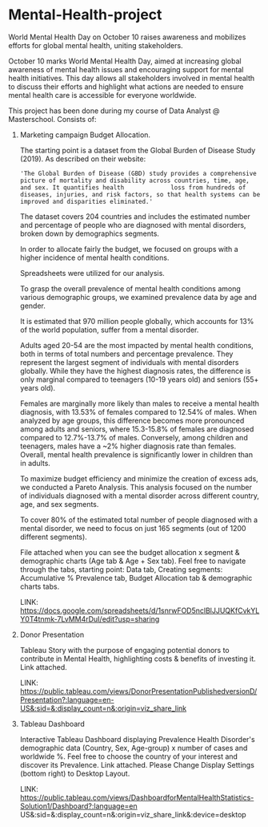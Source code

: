 # Mental-Health-project
World Mental Health Day on October 10 raises awareness and mobilizes efforts for global mental health, uniting stakeholders.

October 10 marks World Mental Health Day, aimed at increasing global awareness of mental health issues and encouraging support for mental health initiatives. This day allows all stakeholders involved in mental health to discuss their efforts and highlight what actions are needed to ensure mental health care is accessible for everyone worldwide.

This project has been done during my course of Data Analyst @ Masterschool.
Consists of: 

  1. Marketing campaign Budget Allocation.

       The starting point is a dataset from the Global Burden of Disease Study (2019). As described on their website:

         'The Global Burden of Disease (GBD) study provides a comprehensive picture of mortality and disability across countries, time, age, and sex. It quantifies health             loss from hundreds of diseases, injuries, and risk factors, so that health systems can be improved and disparities eliminated.'

       The dataset covers 204 countries and includes the estimated number and percentage of people who are diagnosed with mental disorders, broken down by demographics              segments.

       In order to allocate fairly the budget, we focused on groups with a higher incidence of mental health conditions.
      
       Spreadsheets were utilized for our analysis. 

       To grasp the overall prevalence of mental health conditions among various demographic groups, we examined prevalence data by age and gender.

       It is estimated that 970 million people globally, which accounts for 13% of the world population, suffer from a mental disorder.

       Adults aged 20-54 are the most impacted by mental health conditions, both in terms of total numbers and percentage prevalence. They represent the largest segment of          individuals with mental disorders globally. While they have the highest diagnosis rates, the difference is only marginal compared to teenagers (10-19 years old) and          seniors (55+ years old).

       Females are marginally more likely than males to receive a mental health diagnosis, with 13.53% of females compared to 12.54% of males. When analyzed by age groups,          this difference becomes more pronounced among adults and seniors, where 15.3-15.8% of females are diagnosed compared to 12.7%-13.7% of males. Conversely, among               children and teenagers, males have a ~2% higher diagnosis rate than females. Overall, mental health prevalence is significantly lower in children than in adults.

       To maximize budget efficiency and minimize the creation of excess ads, we conducted a Pareto Analysis. This analysis focused on the number of individuals diagnosed           with a mental disorder across different country, age, and sex segments.
     
       To cover 80% of the estimated total number of people diagnosed with a mental disorder, we need to focus on just 165 segments (out of 1200 different segments).

       File attached when you can see the budget allocation x segment & demographic charts (Age tab & Age + Sex tab).
       Feel free to navigate through the tabs, starting point: Data tab, Creating segments: Accumulative % Prevalence tab, Budget Allocation tab & demographic charts tabs.

       LINK: https://docs.google.com/spreadsheets/d/1snrwFOD5nclBlJJUQKfCvkYLY0T4tnmk-7LvMM4rDuI/edit?usp=sharing

3. Donor Presentation

     Tableau Story with the purpose of engaging potential donors to contribute in Mental Health, highlighting costs & benefits of investing it.
     Link attached.

     LINK: https://public.tableau.com/views/DonorPresentationPublishedversionD/Presentation?:language=en-US&:sid=&:display_count=n&:origin=viz_share_link

5. Tableau Dashboard

    Interactive Tableau Dashboard displaying Prevalence Health Disorder's demographic data (Country, Sex, Age-group) x number of cases and worldwide %.
    Feel free to choose the country of your interest and discover its Prevalence.
    Link attached. Please Change Display Settings (bottom right) to Desktop Layout.

    LINK: https://public.tableau.com/views/DashboardforMentalHealthStatistics-Solution1/Dashboard?:language=en US&:sid=&:display_count=n&:origin=viz_share_link&:device=desktop



     
